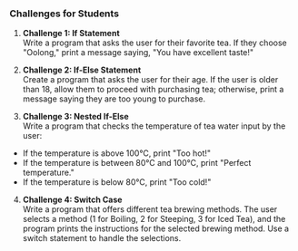 ### **Challenges for Students**

1. **Challenge 1: If Statement**\
   Write a program that asks the user for their favorite tea. If they choose "Oolong," print a message saying, "You have excellent taste!"

2. **Challenge 2: If-Else Statement**\
   Create a program that asks the user for their age. If the user is older than 18, allow them to proceed with purchasing tea; otherwise, print a message saying they are too young to purchase.

3. **Challenge 3: Nested If-Else**\
   Write a program that checks the temperature of tea water input by the user:

- If the temperature is above 100°C, print "Too hot!"
- If the temperature is between 80°C and 100°C, print "Perfect temperature."
- If the temperature is below 80°C, print "Too cold!"

4. **Challenge 4: Switch Case**\
   Write a program that offers different tea brewing methods. The user selects a method (1 for Boiling, 2 for Steeping, 3 for Iced Tea), and the program prints the instructions for the selected brewing method. Use a switch statement to handle the selections.